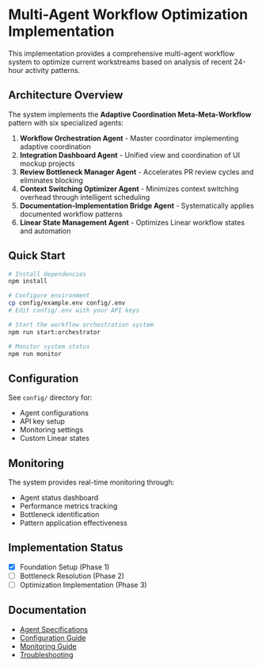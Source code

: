# Multi-Agent Workflow Optimization Implementation

This implementation provides a comprehensive multi-agent workflow system to optimize current workstreams based on analysis of recent 24-hour activity patterns.

## Architecture Overview

The system implements the **Adaptive Coordination Meta-Meta-Workflow** pattern with six specialized agents:

1. **Workflow Orchestration Agent** - Master coordinator implementing adaptive coordination
2. **Integration Dashboard Agent** - Unified view and coordination of UI mockup projects
3. **Review Bottleneck Manager Agent** - Accelerates PR review cycles and eliminates blocking
4. **Context Switching Optimizer Agent** - Minimizes context switching overhead through intelligent scheduling
5. **Documentation-Implementation Bridge Agent** - Systematically applies documented workflow patterns
6. **Linear State Management Agent** - Optimizes Linear workflow states and automation

## Quick Start

```bash
# Install dependencies
npm install

# Configure environment
cp config/example.env config/.env
# Edit config/.env with your API keys

# Start the workflow orchestration system
npm run start:orchestrator

# Monitor system status
npm run monitor
```

## Configuration

See `config/` directory for:
- Agent configurations
- API key setup
- Monitoring settings
- Custom Linear states

## Monitoring

The system provides real-time monitoring through:
- Agent status dashboard
- Performance metrics tracking
- Bottleneck identification
- Pattern application effectiveness

## Implementation Status

- [x] Foundation Setup (Phase 1)
- [ ] Bottleneck Resolution (Phase 2)
- [ ] Optimization Implementation (Phase 3)

## Documentation

- [Agent Specifications](./docs/agent-specifications.md)
- [Configuration Guide](./docs/configuration.md)
- [Monitoring Guide](./docs/monitoring.md)
- [Troubleshooting](./docs/troubleshooting.md)

